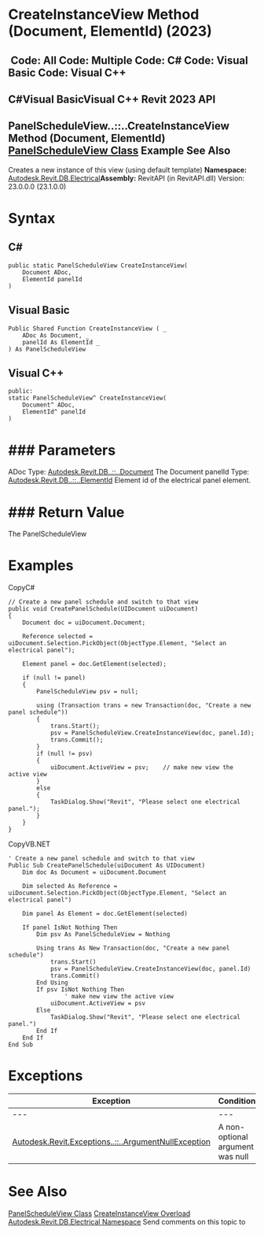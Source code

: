 # CreateInstanceView Method (Document, ElementId) (2023)

﻿
 Code: All Code: Multiple Code: C# Code: Visual Basic Code: Visual C++   
---  
C#Visual BasicVisual C++
Revit 2023 API  
---  
PanelScheduleView..::..CreateInstanceView Method (Document, ElementId)  
[PanelScheduleView Class](ef4390e8-5a93-fe7f-580b-c8ec297f6b52.md "PanelScheduleView Class") Example See Also  
---  
Creates a new instance of this view (using default template) 
**Namespace:** [Autodesk.Revit.DB.Electrical](212a1314-7843-2c6c-3322-363127e4059f.md "Autodesk.Revit.DB.Electrical Namespace")**Assembly:** RevitAPI (in RevitAPI.dll) Version: 23.0.0.0 (23.1.0.0)
# Syntax
C#  
---  
```text
public static PanelScheduleView CreateInstanceView(
	Document ADoc,
	ElementId panelId
)
```
  
Visual Basic  
---  
```text
Public Shared Function CreateInstanceView ( _
	ADoc As Document, _
	panelId As ElementId _
) As PanelScheduleView
```
  
Visual C++  
---  
```text
public:
static PanelScheduleView^ CreateInstanceView(
	Document^ ADoc, 
	ElementId^ panelId
)
```
  
# ### Parameters
ADoc
    Type: [Autodesk.Revit.DB..::..Document](db03274b-a107-aa32-9034-f3e0df4bb1ec.md "Document Class") The Document 
panelId
    Type: [Autodesk.Revit.DB..::..ElementId](44f3f7b1-3229-3404-93c9-dc5e70337dd6.md "ElementId Class") Element id of the electrical panel element. 
# ### Return Value
The PanelScheduleView 
# Examples
CopyC#
```text
// Create a new panel schedule and switch to that view
public void CreatePanelSchedule(UIDocument uiDocument)
{
    Document doc = uiDocument.Document;

    Reference selected = uiDocument.Selection.PickObject(ObjectType.Element, "Select an electrical panel");

    Element panel = doc.GetElement(selected);

    if (null != panel)
    {
        PanelScheduleView psv = null;

        using (Transaction trans = new Transaction(doc, "Create a new panel schedule"))
        {
            trans.Start();
            psv = PanelScheduleView.CreateInstanceView(doc, panel.Id);
            trans.Commit();
        }
        if (null != psv)
        {
            uiDocument.ActiveView = psv;    // make new view the active view
        }
        else
        {
            TaskDialog.Show("Revit", "Please select one electrical panel.");
        }
    }
}
```

CopyVB.NET
```text
' Create a new panel schedule and switch to that view
Public Sub CreatePanelSchedule(uiDocument As UIDocument)
    Dim doc As Document = uiDocument.Document

    Dim selected As Reference = uiDocument.Selection.PickObject(ObjectType.Element, "Select an electrical panel")

    Dim panel As Element = doc.GetElement(selected)

    If panel IsNot Nothing Then
        Dim psv As PanelScheduleView = Nothing

        Using trans As New Transaction(doc, "Create a new panel schedule")
            trans.Start()
            psv = PanelScheduleView.CreateInstanceView(doc, panel.Id)
            trans.Commit()
        End Using
        If psv IsNot Nothing Then
                ' make new view the active view
            uiDocument.ActiveView = psv
        Else
            TaskDialog.Show("Revit", "Please select one electrical panel.")
        End If
    End If
End Sub
```

# Exceptions
| Exception | Condition |
| --- | --- |
| --- | --- |
| [Autodesk.Revit.Exceptions..::..ArgumentNullException](631e1424-60f4-929b-4e52-dda9dcd26316.md "ArgumentNullException Class") | A non-optional argument was null |

# See Also
[PanelScheduleView Class](ef4390e8-5a93-fe7f-580b-c8ec297f6b52.md "PanelScheduleView Class")
[CreateInstanceView Overload](4b6d2d42-60a0-c953-c4b1-32e7631cf8f4.md "CreateInstanceView Method")
[Autodesk.Revit.DB.Electrical Namespace](212a1314-7843-2c6c-3322-363127e4059f.md "Autodesk.Revit.DB.Electrical Namespace")
Send comments on this topic to 